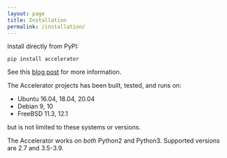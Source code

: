 ```yaml
---
layout: page
title: Installation
permalink: /installation/
---
```


Install directly from PyPI:

`pip install accelerator`

See this [blog post](https://exax.org/documentation/2019/10/30/initialise.html) for more information.


The Accelerator projects has been built, tested, and runs on:

 - Ubuntu 16.04, 18.04, 20.04
 - Debian 9, 10
 - FreeBSD 11.3, 12.1

but is not limited to these systems or versions.

The Accelerator works on _both_ Python2 and Python3.  Supported versions
are 2.7 and 3.5-3.9.

